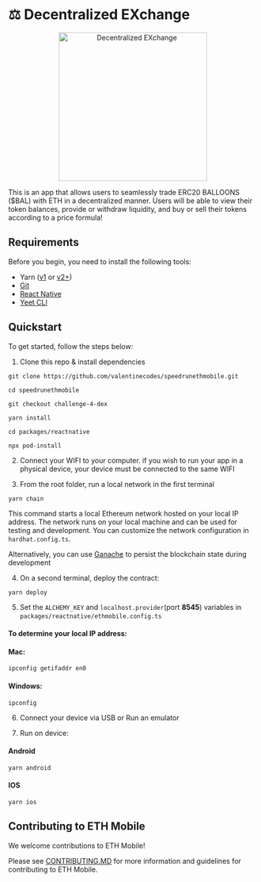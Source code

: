 # ⚖️ Decentralized EXchange

<p align="center">
<img src="https://valentinecodes.github.io/speedrunethmobile/assets/challenge-4-dex.png" alt="Decentralized EXchange" width="300">
</p>

This is an app that allows users to seamlessly trade ERC20 BALLOONS ($BAL) with ETH in a decentralized manner. Users will be able to view their token balances, provide or withdraw liquidity, and buy or sell their tokens according to a price formula!

## Requirements

Before you begin, you need to install the following tools:

- Yarn ([v1](https://classic.yarnpkg.com/en/docs/install/) or [v2+](https://yarnpkg.com/getting-started/install))
- [Git](https://git-scm.com/downloads)
- [React Native](https://reactnative.dev/docs/environment-setup?guide=native&platform=android)
- [Yeet CLI](https://npmjs.com/package/yeet-cli)

## Quickstart

To get started, follow the steps below:

1. Clone this repo & install dependencies

```
git clone https://github.com/valentinecodes/speedrunethmobile.git

cd speedrunethmobile

git checkout challenge-4-dex

yarn install

cd packages/reactnative

npx pod-install
```

2. Connect your WIFI to your computer. if you wish to run your app in a physical device, your device must be connected to the same WIFI

3. From the root folder, run a local network in the first terminal

```
yarn chain
```

This command starts a local Ethereum network hosted on your local IP address. The network runs on your local machine and can be used for testing and development. You can customize the network configuration in `hardhat.config.ts`.

Alternatively, you can use [Ganache](https://archive.trufflesuite.com/ganache/) to persist the blockchain state during development

4. On a second terminal, deploy the contract:

```
yarn deploy
```

5. Set the `ALCHEMY_KEY` and `localhost.provider`(port **8545**) variables in `packages/reactnative/ethmobile.config.ts`

#### To determine your local IP address:

#### Mac:

```
ipconfig getifaddr en0
```

#### Windows:

```
ipconfig
```

6. Connect your device via USB or Run an emulator

7. Run on device:

#### Android

```
yarn android
```

#### IOS

```
yarn ios
```

## Contributing to ETH Mobile

We welcome contributions to ETH Mobile!

Please see [CONTRIBUTING.MD](https://github.com/dewdrip/eth-mobile/blob/main/CONTRIBUTING.md) for more information and guidelines for contributing to ETH Mobile.
